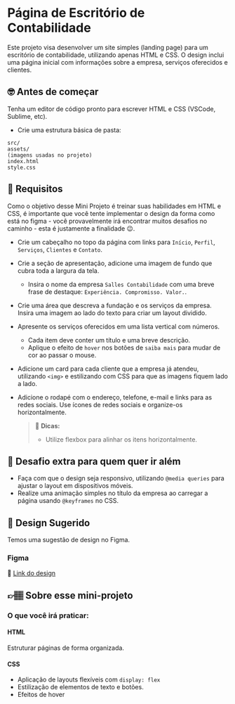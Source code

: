 # Página de Escritório de Contabilidade

Este projeto visa desenvolver um site simples (landing page) para um escritório de contabilidade, utilizando apenas HTML e CSS. O design inclui uma página inicial com informações sobre a empresa, serviços oferecidos e clientes.


## 🤓 Antes de começar

Tenha um editor de código pronto para escrever HTML e CSS (VSCode, Sublime, etc).

- Crie uma estrutura básica de pasta:
```
src/
assets/
(imagens usadas no projeto)
index.html
style.css
```

## 🔨 Requisitos

Como o objetivo desse Mini Projeto é treinar suas habilidades em HTML e CSS, é importante que você tente implementar o design da forma como está no figma - você provavelmente irá encontrar muitos desafios no caminho - esta é justamente a finalidade 😉. 

- Crie um cabeçalho no topo da página com links para `Início`, `Perfil`, `Serviços`, `Clientes` e `Contato`.
- Crie a seção de apresentação, adicione uma imagem de fundo que cubra toda a largura da tela.
	- Insira o nome da empresa `Salles Contabilidade` com uma breve frase de destaque: `Experiência. Compromisso. Valor.`.
- Crie uma área que descreva a fundação e os serviços da empresa. Insira uma imagem ao lado do texto para criar um layout dividido.
- Apresente os serviços oferecidos em uma lista vertical com números.
	- Cada item deve conter um título e uma breve descrição.
	- Aplique  o efeito de `hover` nos botões de `saiba mais` para mudar de cor ao passar o mouse.
- Adicione um card para cada cliente que a empresa já atendeu, utilizando `<img>` e estilizando com CSS para que as imagens fiquem lado a lado.
- Adicione o rodapé com o endereço, telefone, e-mail e links para as redes sociais. Use ícones de redes sociais e organize-os horizontalmente.

	> 👀 **Dicas:**
	> - Utilize flexbox para alinhar os itens horizontalmente.

## 🔨 Desafio extra para quem quer ir além

- Faça com que o design seja responsivo, utilizando `@media queries` para ajustar o layout em dispositivos móveis.
-  Realize uma animação simples no título da empresa ao carregar a página usando `@keyframes` no CSS.


## 🎨 Design Sugerido

Temos uma sugestão de design no Figma. 

### Figma

🔗 [Link do design](https://www.figma.com/community/file/1420500199815050431)

## 👉🏽 Sobre esse mini-projeto

### O que você irá praticar:

#### HTML
Estruturar páginas de forma organizada.

#### CSS
- Aplicação de layouts flexíveis com `display: flex`
- Estilização de elementos de texto e botões.
- Efeitos de hover

